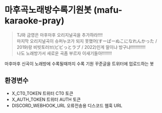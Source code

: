 # 마후곡노래방수록기원봇 (mafu-karaoke-pray)

> TJ와 금영은 마후마후 오리지널곡을 추가하라!!!!  
> 마지막 오리지널곡이 슈퍼누코가 되지 못했어(すーぱーぬこになれんかった / 2019)랑 비빗토러브(ビビっとラブ / 2022)인게 말이냐 방구냐!!!!!!!!!!!!  
> 나도 노래방가서 새로운 곡좀 부르자 이새기들아!!!!!!!!

마후마후 신곡이 노래방에 수록될때까지 수록 기원 꾸준글을 트위터에 업로드하는 봇

## 환경변수

-   X_CT0_TOKEN
    트위터 CT0 토큰
-   X_AUTH_TOKEN
    트위터 AUTH 토큰
-   DISCORD_WEBHOOK_URL
    오류전송용 디스코드 웹훅 URL
